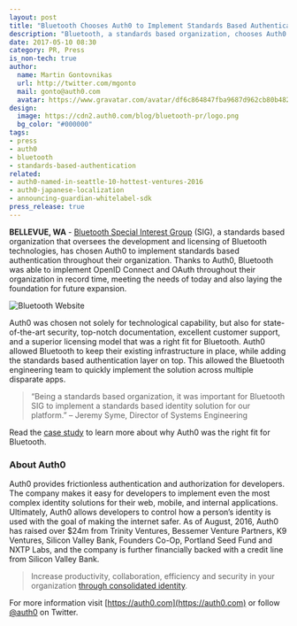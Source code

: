 ```yaml
---
layout: post
title: "Bluetooth Chooses Auth0 to Implement Standards Based Authentication"
description: "Bluetooth, a standards based organization, chooses Auth0 to implement standards based authentication via OpenID Connect and OAuth for improved security, access, and interoperability."
date: 2017-05-10 08:30
category: PR, Press
is_non-tech: true
author:
  name: Martin Gontovnikas
  url: http://twitter.com/mgonto
  mail: gonto@auth0.com
  avatar: https://www.gravatar.com/avatar/df6c864847fba9687d962cb80b482764??s=60
design:
  image: https://cdn2.auth0.com/blog/bluetooth-pr/logo.png
  bg_color: "#000000"
tags:
- press
- auth0
- bluetooth
- standards-based-authentication
related:
- auth0-named-in-seattle-10-hottest-ventures-2016
- auth0-japanese-localization
- announcing-guardian-whitelabel-sdk
press_release: true
---
```


**BELLEVUE, WA** - [Bluetooth Special Interest Group](https://www.bluetooth.com/) (SIG), a standards based organization that oversees the development and licensing of Bluetooth technologies, has chosen Auth0 to implement standards based authentication throughout their organization. Thanks to Auth0, Bluetooth was able to implement OpenID Connect and OAuth throughout their organization in record time, meeting the needs of today and also laying the foundation for future expansion.

![Bluetooth Website](https://cdn2.auth0.com/blog/bluetooth-pr/site.png)

Auth0 was chosen not solely for technological capability, but also for state-of-the-art security, top-notch documentation, excellent customer support, and a superior licensing model that was a right fit for Bluetooth. Auth0 allowed Bluetooth to keep their existing infrastructure in place, while adding the standards based authentication layer on top. This allowed the Bluetooth engineering team to quickly implement the solution across multiple disparate apps.

> “Being a standards based organization, it was important for Bluetooth SIG to implement a standards based identity solution for our platform.”
– Jeremy Syme, Director of Systems Engineering

Read the [case study](https://auth0.com/learn/bluetooth-case-study/) to learn more about why Auth0 was the right fit for Bluetooth.

### About Auth0

Auth0 provides frictionless authentication and authorization for developers. The company makes it easy for developers to implement even the most complex identity solutions for their web, mobile, and internal applications. Ultimately, Auth0 allows developers to control how a person’s identity is used with the goal of making the internet safer. As of August, 2016, Auth0 has raised over $24m from Trinity Ventures, Bessemer Venture Partners, K9 Ventures, Silicon Valley Bank, Founders Co-Op, Portland Seed Fund and NXTP Labs, and the company is further financially backed with a credit line from Silicon Valley Bank.

> Increase productivity, collaboration, efficiency and security in your organization [through consolidated identity](https://auth0.com/b2e-identity-management-for-employees).

For more information visit [https://auth0.com](https://auth0.com) or follow [@auth0](https://twitter.com/auth0) on Twitter.
